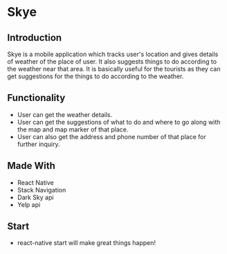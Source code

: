 # Skye

## Introduction
Skye is a mobile application which tracks user's location and gives details of weather of the place of user. It also suggests things to do according to the weather near that area. It is basically useful for the tourists as they can get suggestions for the things to do according to the weather.

## Functionality
*   User can get the weather details.
*   User can get the suggestions of what to do and where to go along with the map and map marker of that place.
*   User can also get the address and phone number of that place for further inquiry.

## Made With
*   React Native
*   Stack Navigation
*   Dark Sky api
*   Yelp api

## Start
*   react-native start will make great things happen!

